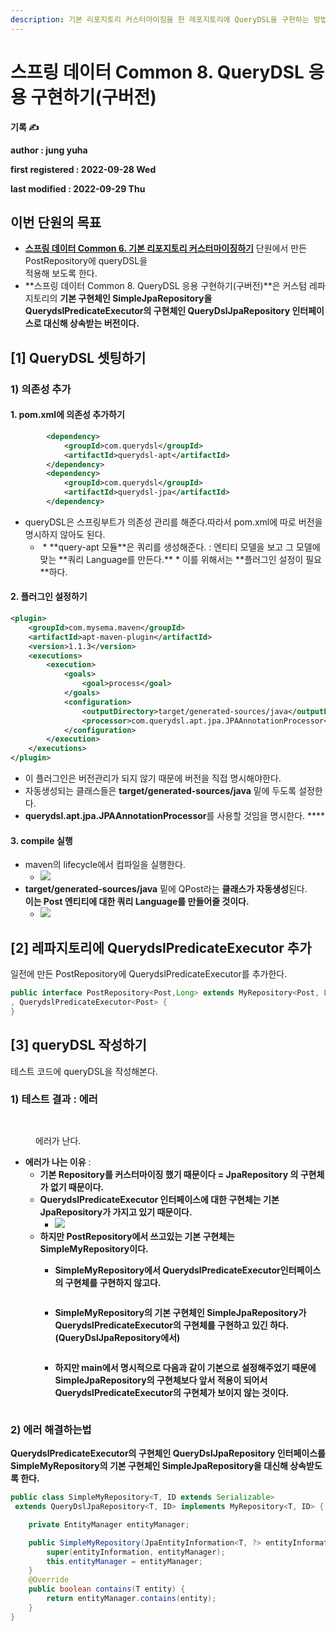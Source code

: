 ```yaml
---
description: 기본 리포지토리 커스터마이징을 한 레포지토리에 QueryDSL을 구현하는 방법
---
```


# 스프링 데이터 Common 8. QueryDSL 응용 구현하기(구버전)

**기록 ✍️**

**author : jung yuha**

**first registered : 2022-09-28 Wed**

**last modified : 2022-09-29 Thu**

## 이번 단원의 목표

* [**스프링 데이터 Common 6. 기본 리포지토리 커스터마이징하기**](../common/common-6..md) 단원에서 만든 PostRepository에 queryDSL을\
  적용해 보도록 한다.
* **스프링 데이터 Common 8. QueryDSL 응용 구현하기(구버전)**은 커스텀 레파지토리의 **기본 구현체인 SimpleJpaRepository을 QuerydslPredicateExecutor의 구현체인 QueryDslJpaRepository 인터페이스로 대신해 상속받는 버전이다.**

## \[1] QueryDSL 셋팅하기

### 1) 의존성 추가

#### 1. pom.xml에 의존성 추가하기

```xml
        <dependency>
            <groupId>com.querydsl</groupId>
            <artifactId>querydsl-apt</artifactId>
        </dependency>
        <dependency>
            <groupId>com.querydsl</groupId>
            <artifactId>querydsl-jpa</artifactId>
        </dependency>
```

* queryDSL은 스프링부트가 의존성 관리를 해준다.따라서 pom.xml에 따로 버전을 명시하지 않아도 된다.
  * <img src="../.gitbook/assets/image (30) (1).png" alt="" data-size="original">
    * **query-apt 모듈**은 쿼리를 생성해준다. :  엔티티 모델을 보고 그 모델에 맞는 **쿼리 Language를 만든다.**
      * 이를 위해서는 **플러그인 설정이 필요**하다.&#x20;

#### 2. 플러그인 설정하기

```xml
<plugin>
    <groupId>com.mysema.maven</groupId>
    <artifactId>apt-maven-plugin</artifactId>
    <version>1.1.3</version>
    <executions>
        <execution>
            <goals>
                <goal>process</goal>
            </goals>
            <configuration>
                <outputDirectory>target/generated-sources/java</outputDirectory>
                <processor>com.querydsl.apt.jpa.JPAAnnotationProcessor</processor>
            </configuration>
        </execution>
    </executions>
</plugin>
```

* 이 플러그인은 버전관리가 되지 않기 때문에 버전을 직접 명시해야한다.
* 자동생성되는 클래스들은 **target/generated-sources/java** 밑에 두도록 설정한다.
* **querydsl.apt.jpa.JPAAnnotationProcessor**를 사용할 것임을 명시한다. ****&#x20;

#### 3. compile 실행

* maven의 lifecycle에서 컴파일을 실행한다.
  * ![](<../.gitbook/assets/image (6) (2).png>)
* **target/generated-sources/java** 밑에 QPost라는 **클래스가 자동생성**된다.\
  **이는 Post 엔티티에 대한 쿼리 Language를 만들어줄 것이다.**
  * ![](<../.gitbook/assets/image (1) (5).png>)

## \[2] 레파지토리에 **QuerydslPredicateExecutor 추가**

일전에 만든 PostRepository에 QuerydslPredicateExecutor를 추가한다.

```java
public interface PostRepository<Post,Long> extends MyRepository<Post, Long>
, QuerydslPredicateExecutor<Post> {
}
```

## \[3] queryDSL 작성하기

테스트 코드에 queryDSL을 작성해본다.

### 1) 테스트 결과 : 에러

<figure><img src="../.gitbook/assets/image (3) (1) (5).png" alt=""><figcaption></figcaption></figure>

<figure><img src="../.gitbook/assets/image (33) (1).png" alt=""><figcaption><p> 에러가 난다.</p></figcaption></figure>

* **에러가 나는 이유** :&#x20;
  * **기본 Repository를 커스터마이징 했기 때문이다 = JpaRepository 의 구현체가 없기 때문이다.**
  * **QuerydslPredicateExecutor 인터페이스에 대한 구현체는 기본 JpaRepository가 가지고 있기 때문이다.**
    * ****![](<../.gitbook/assets/image (25).png>)****
  * **하지만 PostRepository에서 쓰고있는 기본 구현체는 SimpleMyRepository이다.**
    *   **SimpleMyRepository에서 QuerydslPredicateExecutor인터페이스의 구현체를 구현하지 않고다.**

        <figure><img src="../.gitbook/assets/image (27) (1).png" alt=""><figcaption></figcaption></figure>
    *   **SimpleMyRepository의 기본 구현체인 SimpleJpaRepository가**\
        **QuerydslPredicateExecutor의 구현체를 구현하고 있긴 하다.(QueryDslJpaRepository에서)**

        <figure><img src="../.gitbook/assets/image (29) (1).png" alt=""><figcaption></figcaption></figure>
    *   **하지만 main에서 명시적으로 다음과 같이 기본으로 설정해주었기 때문에 SimpleJpaRepository의 구현체보다 앞서 적용이 되어서 QuerydslPredicateExecutor의 구현체가 보이지 않는 것이다.**

        <figure><img src="../.gitbook/assets/image (17) (1).png" alt=""><figcaption></figcaption></figure>

### 2) 에러 해결하는법

**QuerydslPredicateExecutor의 구현체인 QueryDslJpaRepository 인터페이스를 SimpleMyRepository의 기본 구현체인 SimpleJpaRepository을 대신해 상속받도록 한다.**

```java
public class SimpleMyRepository<T, ID extends Serializable>
 extends QueryDslJpaRepository<T, ID> implements MyRepository<T, ID> {

    private EntityManager entityManager;

    public SimpleMyRepository(JpaEntityInformation<T, ?> entityInformation, EntityManager entityManager) {
        super(entityInformation, entityManager);
        this.entityManager = entityManager;
    }
    @Override
    public boolean contains(T entity) {
        return entityManager.contains(entity);
    }
}
```
